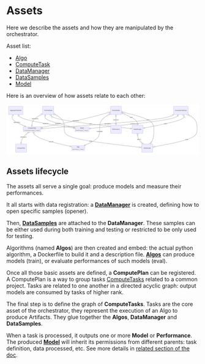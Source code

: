 # Assets

Here we describe the assets and how they are manipulated by the orchestrator.

Asset list:

- [Algo](./algo.md)
- [ComputeTask](./computetask.md)
- [DataManager](./datamanager.md)
- [DataSamples](./datasamples.md)
- [Model](./model.md)

Here is an overview of how assets relate to each other:

![](../schemas/entities.svg)

## Assets lifecycle

The assets all serve a single goal: produce models and measure their performances.

It all starts with data registration: a **[DataManager](./datamanager.md)** is created, defining how to open specific samples (opener).

Then, **[DataSamples](./datasamples.md)** are attached to the **DataManager**.
These samples can be either used during both training and testing or restricted to be only used for testing.

Algorithms (named **Algos**) are then created and embed: the actual python algorithm, a Dockerfile to build it and a description file.
**[Algos](./algo.md)** can produce models (train), or evaluate performances of such models (eval).

Once all those basic assets are defined, a **ComputePlan** can be registered.
A ComputePlan is a way to group tasks [ComputeTasks](./computetask.md) related to a common project.
Tasks are related to one another in a directed acyclic graph: output models are consumed by tasks of higher rank.

The final step is to define the graph of **ComputeTasks**.
Tasks are the core asset of the orchestrator, they represent the execution of an Algo to produce Artifacts.
They glue together the **Algos**, **DataManager** and **DataSamples**.

When a task is processed, it outputs one or more **Model** or **Performance**.
The produced **[Model](./model.md)** will inherit its permissions from different parents: task definition, data processed, etc.
See more details in [related section of the doc](../permissions.md).

